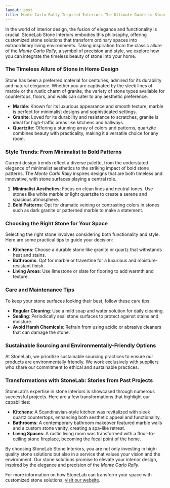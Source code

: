 ```yaml
---
layout: post
title: Monte Carlo Rally Inspired Interiors The Ultimate Guide to StoneLab’s Stone Solutions  
---
```



In the world of interior design, the fusion of elegance and functionality is crucial. StoneLab Stone Interiors embodies this philosophy, offering customized stone solutions that transform ordinary spaces into extraordinary living environments. Taking inspiration from the classic allure of the *Monte Carlo Rally*, a symbol of precision and style, we explore how you can integrate the timeless beauty of stone into your home.

### The Timeless Allure of Stone in Home Design

Stone has been a preferred material for centuries, admired for its durability and natural elegance. Whether you are captivated by the sleek lines of marble or the rustic charm of granite, the variety of stone types available for countertops, floors, and walls can cater to any aesthetic preference.

- **Marble**: Known for its luxurious appearance and smooth texture, marble is perfect for minimalist designs and sophisticated settings.
- **Granite**: Loved for its durability and resistance to scratches, granite is ideal for high-traffic areas like kitchens and hallways.
- **Quartzite**: Offering a stunning array of colors and patterns, quartzite combines beauty with practicality, making it a versatile choice for any room.

### Style Trends: From Minimalist to Bold Patterns

Current design trends reflect a diverse palette, from the understated elegance of minimalist aesthetics to the striking impact of bold stone patterns. The *Monte Carlo Rally* inspires designs that are both timeless and innovative, with stone surfaces playing a central role.

1. **Minimalist Aesthetics**: Focus on clean lines and neutral tones. Use stones like white marble or light quartzite to create a serene and spacious atmosphere.
2. **Bold Patterns**: Opt for dramatic veining or contrasting colors in stones such as dark granite or patterned marble to make a statement.

### Choosing the Right Stone for Your Space

Selecting the right stone involves considering both functionality and style. Here are some practical tips to guide your decision:

- **Kitchens**: Choose a durable stone like granite or quartz that withstands heat and stains.
- **Bathrooms**: Opt for marble or travertine for a luxurious and moisture-resistant finish.
- **Living Areas**: Use limestone or slate for flooring to add warmth and texture.

### Care and Maintenance Tips

To keep your stone surfaces looking their best, follow these care tips:

- **Regular Cleaning**: Use a mild soap and water solution for daily cleaning.
- **Sealing**: Periodically seal stone surfaces to protect against stains and moisture.
- **Avoid Harsh Chemicals**: Refrain from using acidic or abrasive cleaners that can damage the stone.

### Sustainable Sourcing and Environmentally-Friendly Options

At StoneLab, we prioritize sustainable sourcing practices to ensure our products are environmentally friendly. We work exclusively with suppliers who share our commitment to ethical and sustainable practices.

### Transformations with StoneLab: Stories from Past Projects

StoneLab's expertise in stone interiors is showcased through numerous successful projects. Here are a few transformations that highlight our capabilities:

- **Kitchens**: A Scandinavian-style kitchen was revitalized with sleek quartz countertops, enhancing both aesthetic appeal and functionality.
- **Bathrooms**: A contemporary bathroom makeover featured marble walls and a custom stone vanity, creating a spa-like retreat.
- **Living Spaces**: A rustic living room was transformed with a floor-to-ceiling stone fireplace, becoming the focal point of the home.

By choosing StoneLab Stone Interiors, you are not only investing in high-quality stone solutions but also in a service that values your vision and the environment. Our stone solutions promise to elevate your interior design, inspired by the elegance and precision of the *Monte Carlo Rally*.

For more information on how StoneLab can transform your space with customized stone solutions, [visit our website](https://stonelab.se).